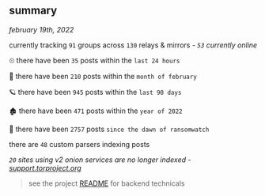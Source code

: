
## summary
_february 19th, 2022_

currently tracking `91` groups across `130` relays & mirrors - _`53` currently online_

⏲ there have been `35` posts within the `last 24 hours`

🦈 there have been `210` posts within the `month of february`

🪐 there have been `945` posts within the `last 90 days`

🏚 there have been `471` posts within the `year of 2022`

🦕 there have been `2757` posts `since the dawn of ransomwatch`

there are `48` custom parsers indexing posts

_`20` sites using v2 onion services are no longer indexed - [support.torproject.org](https://support.torproject.org/onionservices/v2-deprecation/)_

> see the project [README](https://github.com/thetanz/ransomwatch#ransomwatch--) for backend technicals
